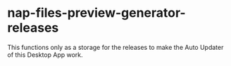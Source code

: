 # nap-files-preview-generator-releases
This functions only as a storage for the releases to make the Auto Updater of this Desktop App work. 
